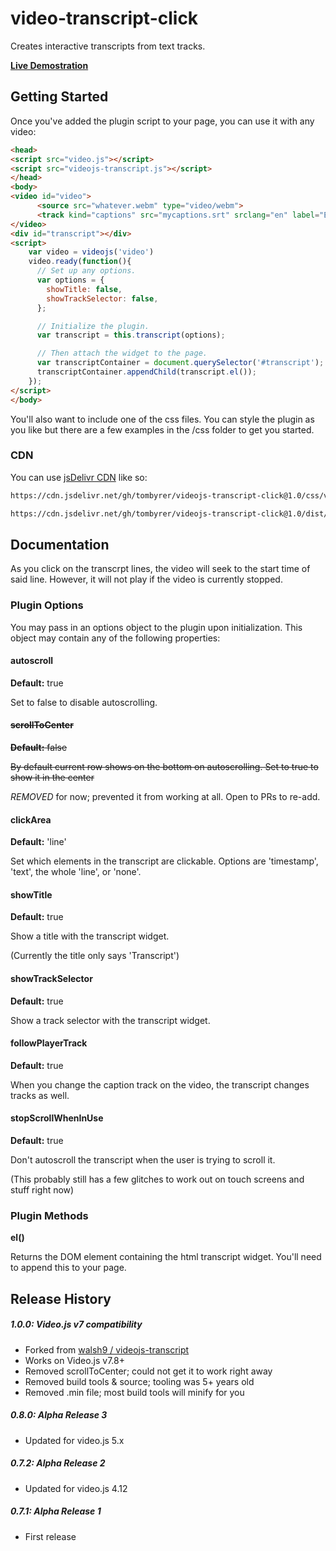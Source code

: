 # video-transcript-click

Creates interactive transcripts from text tracks.

**[Live Demostration](https://tombyrer.github.io/videojs-transcript-click/demo/index.html)**

## Getting Started

Once you've added the plugin script to your page, you can use it with any video:

```html
<head>
<script src="video.js"></script>
<script src="videojs-transcript.js"></script>
</head>
<body>
<video id="video">
      <source src="whatever.webm" type="video/webm">
      <track kind="captions" src="mycaptions.srt" srclang="en" label="English" default>
</video>
<div id="transcript"></div>
<script>
    var video = videojs('video')
    video.ready(function(){
      // Set up any options.
      var options = {
        showTitle: false,
        showTrackSelector: false,
      };

      // Initialize the plugin.
      var transcript = this.transcript(options);

      // Then attach the widget to the page.
      var transcriptContainer = document.querySelector('#transcript');
      transcriptContainer.appendChild(transcript.el());
    });
</script>
</body>
```
You'll also want to include one of the css files.
You can style the plugin as you like but there are a few examples in the /css folder to get you started.

### CDN

You can use [jsDelivr CDN](https://www.jsdelivr.com) like so:

```html
https://cdn.jsdelivr.net/gh/tombyrer/videojs-transcript-click@1.0/css/videojs-transcript.css

https://cdn.jsdelivr.net/gh/tombyrer/videojs-transcript-click@1.0/dist/videojs-transcript-click.min.js
```

## Documentation

As you click on the transcrpt lines, the video will seek to the start time of said line.  However, it will not play if the video is currently stopped.

### Plugin Options

You may pass in an options object to the plugin upon initialization. This
object may contain any of the following properties:

#### autoscroll
**Default:** true

Set to false to disable autoscrolling.

#### ~~scrollToCenter~~
~~**Default:** false~~

~~By default current row shows on the bottom on autoscrolling. Set to true to show it in the center~~

*REMOVED* for now; prevented it from working at all.  Open to PRs to re-add.

#### clickArea
**Default:** 'line'

Set which elements in the transcript are clickable.
Options are 'timestamp', 'text', the whole 'line', or 'none'.

#### showTitle
**Default:** true

Show a title with the transcript widget.

(Currently the title only says 'Transcript')

#### showTrackSelector
**Default:** true

Show a track selector with the transcript widget.

#### followPlayerTrack
**Default:** true

When you change the caption track on the video, the transcript changes tracks as well.

#### stopScrollWhenInUse
**Default:** true

Don't autoscroll the transcript when the user is trying to scroll it.

(This probably still has a few glitches to work out on touch screens and stuff right now)

### Plugin Methods
**el()**

Returns the DOM element containing the html transcript widget. You'll need to append this to your page.

## Release History

##### 1.0.0: Video.js v7 compatibility

* Forked from [walsh9 /
videojs-transcript](https://github.com/walsh9/videojs-transcript)
* Works on Video.js v7.8+
* Removed scrollToCenter; could not get it to work right away
* Removed build tools & source; tooling was 5+ years old
* Removed .min file; most build tools will minify for you

##### 0.8.0: Alpha Release 3

* Updated for video.js 5.x

##### 0.7.2: Alpha Release 2

* Updated for video.js 4.12

##### 0.7.1: Alpha Release 1

* First release
